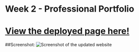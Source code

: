 # Week 2 - Professional Portfolio
# [View the deployed page here!](https://jacksontallent.github.io/Week2-Professional-Portfolio/)
##Screenshot:
![Screenshot of the updated website](https://i.imgur.com/OdSPjmS.jpeg)
